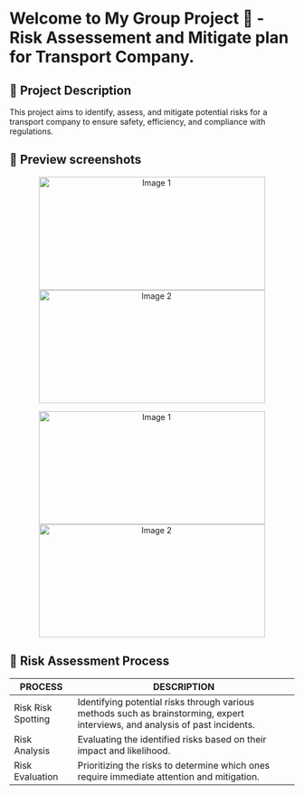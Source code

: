 # Welcome to My Group Project 👋 - Risk Assessement and Mitigate plan for Transport Company.

## :large_blue_diamond: Project Description
This project aims to identify, assess, and mitigate potential risks for a transport company to ensure safety, efficiency, and compliance with regulations.

## :large_blue_diamond: Preview screenshots
<p align="center">
  <img src="https://github.com/quydinh2363/risk_assessment_and_mitigate_plan_for_transport_company/blob/main/images/image1.png" alt="Image 1" width="400" height="200" />
  <img src="https://github.com/quydinh2363/risk_assessment_and_mitigate_plan_for_transport_company/blob/main/images/image2.png" alt="Image 2" width="400" height="200" />
</p>
<p align="center">
  <img src="https://github.com/quydinh2363/risk_assessment_and_mitigate_plan_for_transport_company/blob/main/HEATMAP.png" alt="Image 1" width="400" height="200" />
  <img src="https://github.com/quydinh2363/risk_assessment_and_mitigate_plan_for_transport_company/blob/main/MINDMAP%20OVERVIEW.png" alt="Image 2" width="400" height="200" />
</p>

## :large_blue_diamond: Risk Assessment Process
<table>
  <thead>
    <tr>
      <th>PROCESS</th>
      <th>DESCRIPTION</th>
    </tr>
  </thead>
  <tbody>
    <tr>
      <td>Risk Risk Spotting</td>
      <td>Identifying potential risks through various methods such as brainstorming, expert interviews, and analysis of past incidents.</td>
    </tr>
    <tr>
      <td>Risk Analysis</td>
      <td>Evaluating the identified risks based on their impact and likelihood.</td>
    </tr>
    <tr>
      <td>Risk Evaluation</td>
      <td>Prioritizing the risks to determine which ones require immediate attention and mitigation.</td>
    </tr>
  </tbody>
</table>






